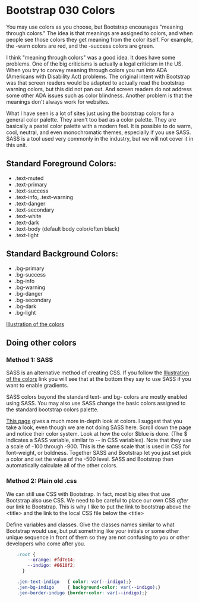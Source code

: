 # Bootstrap 030 Colors

You may use colors as you choose, but Bootstrap encourages "meaning through colors."  The idea is that meanings are assigned to colors, and when people
see those colors they get meaning from the color itself.  For example, the -warn colors are red, and the -success colors are green.

I think "meaning through colors" was a good idea.  It does have some problems.  One of the big criticisms is actually a legal criticism in the US.  When you try to convey
meaning through colors you run into ADA (Americans with Disability Act) problems.  The original intent with Bootstrap was that screen readers would be adapted to actually
read the bootstrap warning colors, but this did not pan out.  And screen readers do not address some other ADA issues such as color blindness.  Another problem is that the
meanings don't always work for websites.

What I have seen is a lot of sites just using the bootstrap colors for a general color palette.  They aren't too bad as a color palette.  They are basically a pastel color
palette with a modern feel.  It is possible to do warm, cool, neutral, and even monochromatic themes, especially if you use SASS.  SASS is a tool used very commonly in the industry, but we will not cover it in this unit.

## Standard Foreground Colors:

* .text-muted
* .text-primary
* .text-success
* .text-info, .text-warning
* .text-danger 
* .text-secondary 
* .text-white 
* .text-dark 
* .text-body (default body color/often black)
* .text-light

## Standard Background Colors:

* .bg-primary
* .bg-success
* .bg-info
* .bg-warning
* .bg-danger
* .bg-secondary
* .bg-dark 
* .bg-light

[Illustration of the colors](https://getbootstrap.com/docs/4.5/utilities/colors/)

## Doing other colors

### Method 1: SASS

SASS is an alternative method of creating CSS.  If you follow the [Illustration of the colors](https://getbootstrap.com/docs/4.5/utilities/colors/) link you will see that
at the bottom they say to use SASS if you want to enable gradients.

SASS colors beyond the standard text- and bg- colors are mostly enabled using SASS.  You may also use SASS change the basic colors assigned to the standard bootstrap colors palette.

[This page](https://getbootstrap.com/docs/5.0/customize/color/) gives a much more in-depth look at colors. I suggest that you take a look, even though we are not doing SASS here.  Scroll down the page and notice their color system.  Look at how the color $blue is done.  (The $ indicates a SASS variable, similar to -- in CSS variables).  Note that they use
a scale of -100 through -900.  This is the same scale that is used in CSS for font-weight, or boldness.  Together SASS and Bootstrap let you just set pick a color and set the
value of the -500 level.  SASS and Bootstrap then automatically calculate all of the other colors.

### Method 2: Plain old .css

We can still use CSS with Bootstrap.  In fact, most big sites that use Bootstrap also use CSS.  We need to be careful to place our own CSS *after* our link to Bootstrap.  This is why I like to put the link to bootstrap above the &lt;title> and the link to the local CSS file below the &lt;title>

Define variables and classes.  Give the classes names similar to what Bootstrap would use, but put something like your initials or some other unique sequence in front of them so they are not confusing to you or other developers who come after you.

```css
    :root {
        --orange: #fd7e14;
        --indigo: #6610f2;
      }

    .jen-text-indigo   { color: var(--indigo);}
    .jen-bg-indigo     { background-color: var(--indigo);}
    .jen-border-indigo {border-color: var(--indigo);}
```


